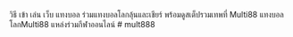 วิธี เข้า เล่น เว็บ แทงบอล ร่วมแทงบอลโลกลุ้นและเชียร์ พร้อมดูสเต็ปรวมเทพที่ Multi88
แทงบอลโลกMulti88 แหล่งร่วมกีฬาออนไลน์
#   m u l t 8 8 8  
 